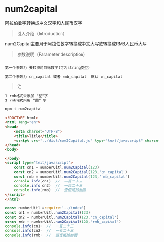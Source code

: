 # num2capital
阿拉伯数字转换成中文汉字和人民币汉字

> 引入介绍（Introduction）

num2Capital主要用于阿拉伯数字转换成中文大写或转换成RMB人民币大写  

> 参数说明（Parameter description）

```html

第一个参数为 要转换的目标数字(可为string类型) 

第二个参数为 cn_capital 或者 rmb_capital  默认 cn_capital

```
> 注
```html
1 rmb格式未添加 "整"字 
2 rmb格式采用 ”圆“ 字
```

```javascript
npm i num2capital
```

```html
<!DOCTYPE html>
<html lang="en">
<head>
    <meta charset="UTF-8">
    <title>Title</title>
    <script src="../dist/num2Capital.js" type="text/javascript" charset="utf-8"></script>
</head>
<body>

</body>
<script type="text/javascript">
    const cn1 = numberUitl.num2Capital(123)
    const cn2 = numberUitl.num2Capital(123,'cn_capital')
    const rmb = numberUitl.num2Capital(123,'rmb_capital')
    console.info(cn1)  //  一百二十三
    console.info(cn2)  //  一百二十三
    console.info(rmb)  //  壹佰贰拾叁圆
</script>
</html>

```  

```javascript
const numberUitl =require('../index')
const cn1 = numberUitl.num2Capital(123)
const cn2 = numberUitl.num2Capital(123,'cn_capital')
const rmb = numberUitl.num2Capital(123,'rmb_capital')
console.info(cn1)  //  一百二十三
console.info(cn2)  //  一百二十三
console.info(rmb)  //  壹佰贰拾叁圆
```
